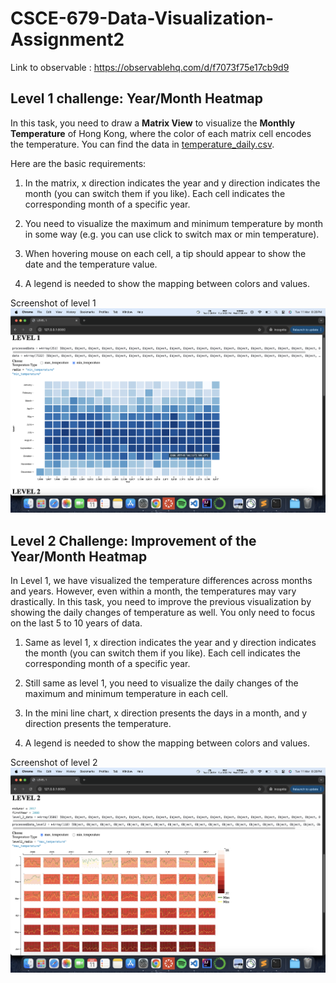 # CSCE-679-Data-Visualization-Assignment2

Link to observable : https://observablehq.com/d/f7073f75e17cb9d9

## Level 1 challenge: Year/Month Heatmap

In this task, you need to draw a **Matrix View** to visualize the **Monthly Temperature** of Hong Kong, where the color of each matrix cell encodes the temperature. You can find the data in [temperature_daily.csv](./temperature_daily.csv).

Here are the basic requirements:

1. In the matrix, x direction indicates the year and y direction indicates the month (you can switch them if you like). Each cell indicates the corresponding month of a specific year.

1. You need to visualize the maximum and minimum temperature by month in some way (e.g. you can use click to switch max or min temperature).

1. When hovering mouse on each cell, a tip should appear to show the date and the temperature value.

1. A legend is needed to show the mapping between colors and values.

Screenshot of level 1
![Level 1](level1.png)

## Level 2 Challenge: Improvement of the Year/Month Heatmap

In Level 1, we have visualized the temperature differences across months and years. However, even within a month, the temperatures may vary drastically. In this task, you need to improve the previous visualization by showing the daily changes of temperature as well. You only need to focus on the last 5 to 10 years of data.

1. Same as level 1, x direction indicates the year and y direction indicates the month (you can switch them if you like). Each cell indicates the corresponding month of a specific year.

1. Still same as level 1, you need to visualize the daily changes of the maximum and minimum temperature in each cell.

1. In the mini line chart, x direction presents the days in a month, and y direction presents the temperature.

1. A legend is needed to show the mapping between colors and values.

Screenshot of level 2
![Level 2](level2.png)
